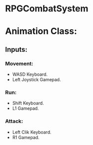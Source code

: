 # RPGCombatSystem
 
# Animation Class:
## Inputs:
### Movement: 
- WASD Keyboard.
- Left Joystick Gamepad.
### Run:
- Shift Keyboard.
- L1 Gamepad.
### Attack:
- Left Clik Keyboard.
- R1 Gamepad.
